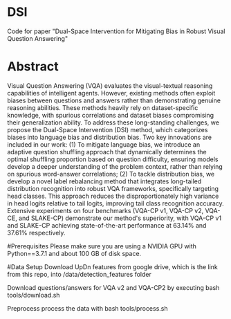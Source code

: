 # DSI
Code for paper "Dual-Space Intervention for Mitigating Bias in Robust Visual Question Answering"

# Abstract


Visual Question Answering (VQA) evaluates the visual-textual reasoning capabilities of intelligent agents. However, existing methods often exploit biases between questions and answers rather than demonstrating genuine reasoning abilities. These methods heavily rely on dataset-specific knowledge, with spurious correlations and dataset biases compromising their generalization ability. To address these long-standing challenges, we propose the Dual-Space Intervention (DSI) method, which categorizes biases into language bias and distribution bias. Two key innovations are included in our work: (1) To mitigate language bias, we introduce an adaptive question shuffling approach that dynamically determines the optimal shuffling proportion based on question difficulty, ensuring models develop a deeper understanding of the problem context, rather than relying on spurious word-answer correlations; (2) To tackle distribution bias, we develop a novel label rebalancing method that integrates long-tailed distribution recognition into robust VQA frameworks, specifically targeting head classes. This approach reduces the disproportionately high variance in head logits relative to tail logits, improving tail class recognition accuracy. Extensive experiments on four benchmarks (VQA-CP v1, VQA-CP v2, VQA-CE, and SLAKE-CP) demonstrate our method's superiority, with VQA-CP v1 and SLAKE-CP achieving state-of-the-art performance at 63.14\% and 37.61\% respectively. 


#Prerequisites
Please make sure you are using a NVIDIA GPU with Python==3.7.1 and about 100 GB of disk space.


#Data Setup
Download UpDn features from google drive, which is the link from this repo, into /data/detection_features folder

Download questions/answers for VQA v2 and VQA-CP2 by executing bash tools/download.sh

Preprocess process the data with bash tools/process.sh
